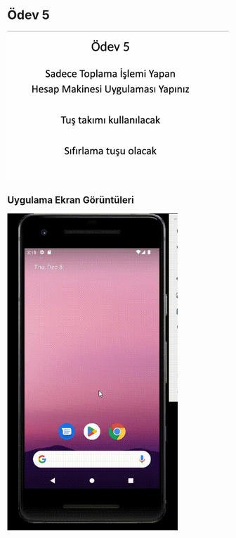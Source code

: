 # Ödev 5

![Odev5](https://github.com/dogukaanatlar/techcareer.net-Android/blob/main/Odev5/Odev5.jpg)

## Uygulama Ekran Görüntüleri


  ![hesapmakinesi](https://github.com/dogukaanatlar/techcareer.net-Android/blob/main/Odev5/hesapmakinesi.gif)
